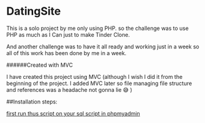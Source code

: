 # DatingSite
 This is a solo project by me only using PHP.
 so the challenge was to use PHP as much as I Can just to make Tinder Clone.
 
 
 And another challenge was to have it all ready and working just in a week so all of this work has been done by me in a week.
 
######Created with MVC 

I have created this project using MVC (although I wish I did it from the beginning of the project. I added MVC later so file managing file structure and references was a headache not gonna lie :sweat_smile: )

##Installation steps:
 
[first run thus script on your sql script in phpmyadmin](scripts/rushi_project.sql)







